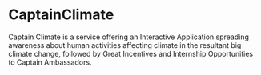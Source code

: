 # CaptainClimate
 Captain Climate is a service offering an Interactive Application spreading awareness about human activities affecting climate in the resultant big climate change, followed by Great Incentives and Internship Opportunities to Captain Ambassadors.
